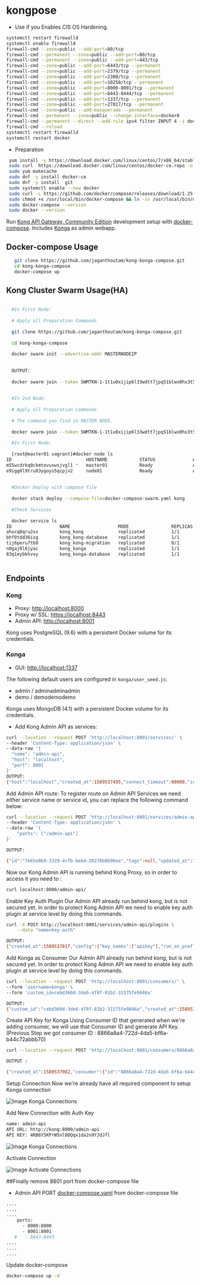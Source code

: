 # kongpose

   * Use if you Enables CIS OS Hardening.
```bash
systemctl restart firewalld
systemctl enable firewalld
firewall-cmd --zone=public --add-port=80/tcp
firewall-cmd --permanent --zone=public --add-port=80/tcp
firewall-cmd --permanent --zone=public --add-port=443/tcp
firewall-cmd --zone=public --add-port=6443/tcp --permanent
firewall-cmd --zone=public --add-port=2379/tcp --permanent
firewall-cmd --zone=public --add-port=2380/tcp --permanent
firewall-cmd --zone=public --add-port=10250/tcp --permanent
firewall-cmd --zone=public --add-port=8000-8001/tcp --permanent
firewall-cmd --zone=public --add-port=8443-8444/tcp --permanent
firewall-cmd --zone=public --add-port=1337/tcp --permanent
firewall-cmd --zone=public --add-port=27017/tcp --permanent
firewall-cmd --zone=public --add-masquerade --permanent
firewall-cmd --permanent --zone=public --change-interface=docker0
firewall-cmd --permanent --direct --add-rule ipv4 filter INPUT 4 -i docker0 -j ACCEPT
firewall-cmd --reload
systemctl restart firewalld
systemctl restart docker
```


  * Preparation
  ```bash
   yum install -y https://download.docker.com/linux/centos/7/x86_64/stable/Packages/containerd.io-1.2.6-3.3.el7.x86_64.rpm
   sudo curl  https://download.docker.com/linux/centos/docker-ce.repo -o /etc/yum.repos.d/docker-ce.repo
   sudo yum makecache
   sudo dnf -y install docker-ce
   sudo dnf -y install  git
   sudo systemctl enable --now docker
   sudo curl -L https://github.com/docker/compose/releases/download/1.25.0/docker-compose-`uname -s`-`uname -m` -o /usr/local/bin/docker-compose
   sudo chmod +x /usr/local/bin/docker-compose && ln -sv /usr/local/bin/docker-compose /usr/bin/docker-compose
   sudo docker-compose --version
   sudo docker --version
  ```

Run [Kong API Gateway, Community Edition](https://konghq.com/kong-community-edition)
development setup with [docker-compose](https://docs.docker.com/compose).
Includes [Konga](https://github.com/pantsel/konga) as admin webapp.


## Docker-compose Usage

 ```bash
    git clone https://github.com/jaganthoutam/kong-konga-compose.git
    cd kong-konga-compose
    docker-compose up
  ```
  
## Kong Cluster Swarm Usage(HA)


  ```bash
    
    #In First Node:
    
    # Apply all Preparation Commands 
    
    git clone https://github.com/jaganthoutam/kong-konga-compose.git
    
    cd kong-konga-compose
    
    docker swarm init --advertise-addr MASTERNODEIP
    
    
    OUTPUT:
    
    docker swarm join --token SWMTKN-1-1t1u0xijip6l33wdtt7jpq51blwx0hx3t54088xa4bxjy3yx42-90lf5b4nyyw4stbvcqyrde9sf MASTERNODEIP:2377
    
    
    #In 2nd Node:
    
    # Apply all Preparation Commands 
    
    # The command you find in MASTER NODE.
    
    docker swarm join --token SWMTKN-1-1t1u0xijip6l33wdtt7jpq51blwx0hx3t54088xa4bxjy3yx42-90lf5b4nyyw4stbvcqyrde9sf MASTERNODEIP:2377
    
    #In First Node:
    
    [root@master01 vagrant]#docker node ls
ID                            HOSTNAME            STATUS              AVAILABILITY        MANAGER STATUS      ENGINE VERSION
m55wcdrkq0ckmtovuxwsjvgl1 *   master01            Ready               Active              Leader              19.03.8
e9igg0l9tru83ygoys5qcpjv2     node01              Ready               Active                                  19.03.8
    
    
    #Docker Deploy with compose file
    
    docker stack deploy --compose-file=docker-compose-swarm.yaml kong
    
    #Check Services
    
    docker service ls
ID                  NAME                  MODE                REPLICAS            IMAGE                             PORTS
ahucq8qru2xx        kong_kong             replicated          1/1                 kong:1.4.3                        *:8000-8001->8000-8001/tcp, *:8443->8443/tcp
bhf0tdd36isg        kong_kong-database    replicated          1/1                 postgres:9.6.11-alpine
tij6peru7tb8        kong_kong-migration   replicated          0/1                 kong:1.4.3
n0gaj0l6jyac        kong_konga            replicated          1/1                 pantsel/konga:latest              *:1337->1337/tcp
83q1eybkhvvy        kong_konga-database   replicated          1/1                 mongo:4.1.5                       *:27017->27017/tcp 
    
  ```


## Endpoints

### Kong

- Proxy: [http://localhost:8000](http://localhost:8000)
- Proxy w/ SSL: [https://localhost:8443](https://localhost:8443)
- Admin API: [http://localhost:8001](http://localhost:8001)

Kong uses PostgreSQL (9.6) with a persistent Docker volume for its credentials.

### Konga

- GUI: [http://localhost:1337](http://localhost:1337)

The following default users are configured in `konga/user_seed.js`:
- admin / adminadminadmin
- demo / demodemodemo

Konga uses MongoDB (4.1) with a persistent Docker volume for its credentials.



  * Add Kong Admin API as services:
  ```bash
  curl --location --request POST 'http://localhost:8001/services/' \
--header 'Content-Type: application/json' \
--data-raw '{
    "name": "admin-api",
    "host": "localhost",
    "port": 8001
}'
  OUTPUT:
  {"host":"localhost","created_at":1589537495,"connect_timeout":60000,"id":"ba833b38-f22f-44bc-9173-d4d78d45ca50","protocol":"http","name":"admin-api","read_timeout":60000,"port":8001,"path":null,"updated_at":1589537495,"retries":5,"write_timeout":60000,"tags":null,"client_certificate":null}
  ```

Add Admin API route: To register route on Admin API Services we need either service name or service id, you can replace the following command below:
```bash
curl --location --request POST 'http://localhost:8001/services/admin-api/routes' \
--header 'Content-Type: application/json' \
--data-raw '{
    "paths": ["/admin-api"]
}'

OUTPUT:

{"id":"7e65e0b9-3329-4cfb-beb4-20276b0b96ee","tags":null,"updated_at":1589537543,"destinations":null,"headers":null,"protocols":["http","https"],"created_at":1589537543,"snis":null,"service":{"id":"ba833b38-f22f-44bc-9173-d4d78d45ca50"},"name":null,"preserve_host":false,"regex_priority":0,"strip_path":true,"sources":null,"paths":["\/admin-api"],"https_redirect_status_code":426,"hosts":null,"methods":null}

```

Now our Kong Admin API is running behind Kong Proxy, so in order to access it you need to :
```bash
curl localhost:8000/admin-api/
```

Enable Key Auth Plugin
Our Admin API already run behind kong, but is not secured yet. In order to protect Kong Admin API we need to enable key auth plugin at service level by doing this commands.
```bash
curl -X POST http://localhost:8001/services/admin-api/plugins \
    --data "name=key-auth" 

OUTPUT:
{"created_at":1589537817,"config":{"key_names":["apikey"],"run_on_preflight":true,"anonymous":null,"hide_credentials":false,"key_in_body":false},"id":"a1ef37a3-9724-4077-b2c9-f28b2b47b70b","service":{"id":"ba833b38-f22f-44bc-9173-d4d78d45ca50"},"name":"key-auth","protocols":["grpc","grpcs","http","https"],"enabled":true,"run_on":"first","consumer":null,"route":null,"tags":null}

```

Add Konga as Consumer
Our Admin API already run behind kong, but is not secured yet. In order to protect Kong Admin API we need to enable key auth plugin at service level by doing this commands.
```bash
curl --location --request POST 'http://localhost:8001/consumers/' \
--form 'username=konga' \
--form 'custom_id=cebd360d-3de6-4f8f-81b2-31575fe9846a'

OUTPUT:
{"custom_id":"cebd360d-3de6-4f8f-81b2-31575fe9846a","created_at":1589537912,"id":"8866a8a4-722d-4da5-bf6a-b44c72abbb70","tags":null,"username":"konga"}
```

Create API Key for Konga
Using Consumer ID that generated when we're adding consumer, we will use that Consumer ID and generate API Key.  (Previous Step we got  consumer ID : 8866a8a4-722d-4da5-bf6a-b44c72abbb70)
```bash
curl --location --request POST 'http://localhost:8001/consumers/8866a8a4-722d-4da5-bf6a-b44c72abbb70/key-auth'

OUTPUT : 

{"created_at":1589537982,"consumer":{"id":"8866a8a4-722d-4da5-bf6a-b44c72abbb70"},"id":"b214c70c-4290-44e9-b283-ee5f05437349","tags":null,"ttl":null,"key":"4RB6Y5KPrW5nl0DQqx1da2n9YJdJfl"}

```

Setup Connection
Now we're already have all required component to setup Konga connection

![Image Konga Connections](https://github.com/jaganthoutam/kong-konga-compose/blob/master/images/screen2.png)


Add New Connection with Auth Key
  ```bash
  name: admin-api
  API URL: http://kong:8000/admin-api
  API KEY: 4RB6Y5KPrW5nl0DQqx1da2n9YJdJfl
  ```
![Image Konga Connections](https://github.com/jaganthoutam/kong-konga-compose/blob/master/images/screen3.png)


Activate Connection

![Image Activate Connections](https://github.com/jaganthoutam/kong-konga-compose/blob/master/images/screen5.png)



##Finally remove 8801 port from docker-compose file
- Admin API PORT [docker-compose.yaml](https://github.com/jaganthoutam/kong-konga-compose/blob/master/docker-compose.yml#L52) from docker-compose file
```bash
....
....
....
    ports:
      - 8000:8000
      - 8001:8001
   #   - 8443:8443
....
....
....
```
Update docker-compose 
```bash
docker-compose up -d
```




